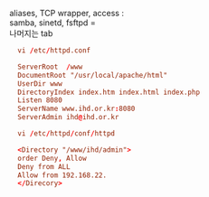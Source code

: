 aliases, TCP wrapper, access :    
samba, sinetd, fsftpd =    
나머지는 tab

```/etc/httpd.conf
  vi /etc/httpd.conf

  ServerRoot  /www
  DocumentRoot "/usr/local/apache/html"
  UserDir www
  DirectoryIndex index.htm index.html index.php
  Listen 8080                    
  ServerName www.ihd.or.kr:8080
  ServerAdmin ihd@ihd.or.kr
```

```httpd.conf
  vi /etc/httpd/conf/httpd

  <Directory "/www/ihd/admin">
  order Deny, Allow
  Deny from ALL
  Allow from 192.168.22.
  </Direcory>
```

